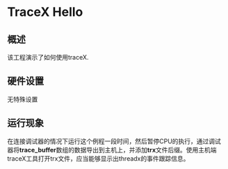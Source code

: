 # TraceX Hello

## 概述

该工程演示了如何使用traceX.

## 硬件设置

无特殊设置

## 运行现象

在连接调试器的情况下运行这个例程一段时间，然后暂停CPU的执行，通过调试器将**trace_buffer**数组的数据导出到主机上，并添加**trx**文件后缀。使用主机端traceX工具打开trx文件，应当能够显示出threadx的事件跟踪信息。